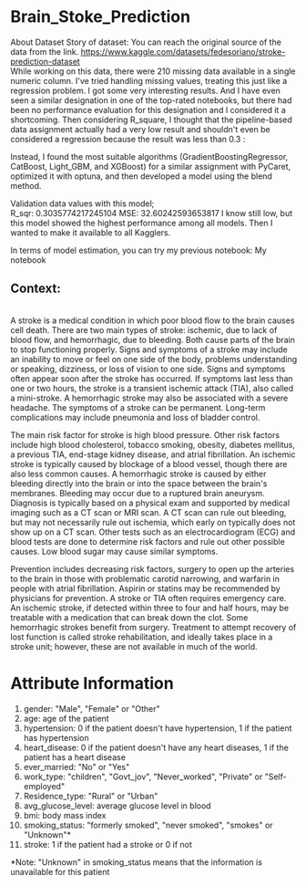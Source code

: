 # Brain_Stoke_Prediction
About Dataset
Story of dataset:
You can reach the original source of the data from the link.
https://www.kaggle.com/datasets/fedesoriano/stroke-prediction-dataset
<br>
While working on this data, there were 210 missing data available in a single numeric column. I've tried handling missing values, treating this just like a regression problem. I got some very interesting results. And I have even seen a similar designation in one of the top-rated notebooks, but there had been no performance evaluation for this designation and I considered it a shortcoming. Then considering R_square, I thought that the pipeline-based data assignment actually had a very low result and shouldn't even be considered a regression because the result was less than 0.3 : <br>

Instead, I found the most suitable algorithms (GradientBoostingRegressor, CatBoost, Light_GBM, and XGBoost) for a similar assignment with PyCaret, optimized it with optuna, and then developed a model using the blend method. <br>

Validation data values with this model; <br>
R_sqr: 0.3035774217245104
MSE: 32.60242593653817
I know still low, but this model showed the highest performance among all models. Then I wanted to make it available to all Kagglers. <br>

In terms of model estimation, you can try my previous notebook: My notebook <r>

## Context: 
<br>
A stroke is a medical condition in which poor blood flow to the brain causes cell death. There are two main types of stroke: ischemic, due to lack of blood flow, and hemorrhagic, due to bleeding. Both cause parts of the brain to stop functioning properly. Signs and symptoms of a stroke may include an inability to move or feel on one side of the body, problems understanding or speaking, dizziness, or loss of vision to one side. Signs and symptoms often appear soon after the stroke has occurred. If symptoms last less than one or two hours, the stroke is a transient ischemic attack (TIA), also called a mini-stroke. A hemorrhagic stroke may also be associated with a severe headache. The symptoms of a stroke can be permanent. Long-term complications may include pneumonia and loss of bladder control. <br>

The main risk factor for stroke is high blood pressure. Other risk factors include high blood cholesterol, tobacco smoking, obesity, diabetes mellitus, a previous TIA, end-stage kidney disease, and atrial fibrillation. An ischemic stroke is typically caused by blockage of a blood vessel, though there are also less common causes. A hemorrhagic stroke is caused by either bleeding directly into the brain or into the space between the brain's membranes. Bleeding may occur due to a ruptured brain aneurysm. Diagnosis is typically based on a physical exam and supported by medical imaging such as a CT scan or MRI scan. A CT scan can rule out bleeding, but may not necessarily rule out ischemia, which early on typically does not show up on a CT scan. Other tests such as an electrocardiogram (ECG) and blood tests are done to determine risk factors and rule out other possible causes. Low blood sugar may cause similar symptoms. <br>

Prevention includes decreasing risk factors, surgery to open up the arteries to the brain in those with problematic carotid narrowing, and warfarin in people with atrial fibrillation. Aspirin or statins may be recommended by physicians for prevention. A stroke or TIA often requires emergency care. An ischemic stroke, if detected within three to four and half hours, may be treatable with a medication that can break down the clot. Some hemorrhagic strokes benefit from surgery. Treatment to attempt recovery of lost function is called stroke rehabilitation, and ideally takes place in a stroke unit; however, these are not available in much of the world. <br>

# Attribute Information <br>

1) gender: "Male", "Female" or "Other" <br>
2) age: age of the patient <br>
3) hypertension: 0 if the patient doesn't have hypertension, 1 if the patient has hypertension <br>
4) heart_disease: 0 if the patient doesn't have any heart diseases, 1 if the patient has a heart disease <br>
5) ever_married: "No" or "Yes" <br>
6) work_type: "children", "Govt_jov", "Never_worked", "Private" or "Self-employed" <br>
7) Residence_type: "Rural" or "Urban" <br>
8) avg_glucose_level: average glucose level in blood <br>
9) bmi: body mass index <br>
10) smoking_status: "formerly smoked", "never smoked", "smokes" or "Unknown"* <br>
11) stroke: 1 if the patient had a stroke or 0 if not <br>

*Note: "Unknown" in smoking_status means that the information is unavailable for this patient <br>


